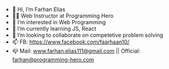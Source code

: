 - 👋 Hi, I’m Farhan Elias
- 🧑‍💻 Web Instructor at Programming Hero
- 👀 I’m interested in Web Programming
- 🌱 I’m currently learning JS, React
- 💞️ I’m looking to collaborate on competetive problem solving
- 📫 FB: https://www.facebook.com/faarhaan10/  
- 📪 Mail: www.farhan.elias111@gmail.com || Official: farhan@programming-hero.com


<!---
faarhaan10/faarhaan10 is a ✨ special ✨ repository because its `README.md` (this file) appears on your GitHub profile.
You can click the Preview link to take a look at your changes.
--->
